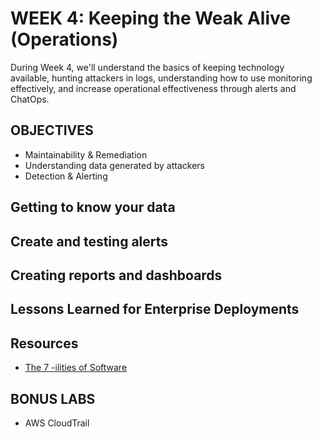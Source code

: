 # WEEK 4: Keeping the Weak Alive (Operations)
During Week 4, we'll understand the basics of keeping technology available, hunting attackers in logs, understanding how to use monitoring effectively, and increase operational effectiveness through alerts and ChatOps.

## OBJECTIVES
- Maintainability & Remediation
- Understanding data generated by attackers
- Detection & Alerting

## Getting to know your data

## Create and testing alerts

## Creating reports and dashboards

## Lessons Learned for Enterprise Deployments

## Resources
* [The 7 -ilities of Software](http://codesqueeze.com/the-7-software-ilities-you-need-to-know/)

## BONUS LABS
- AWS CloudTrail
